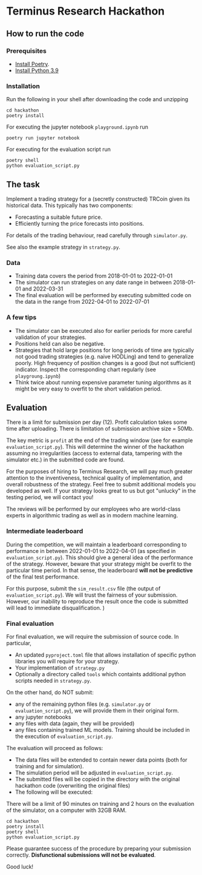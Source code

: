 # Terminus Research Hackathon

## How to run the code

### Prerequisites
- [Install Poetry](https://python-poetry.org/docs/).
- [Install Python 3.9](https://www.google.com/search?q=How+do+I+install+Python+3.9&sxsrf=ALiCzsbJ0uvEleEjew7tXj4zIA0GpmPsdQ%3A1653952213025&ei=1U6VYvCXAeSMrwShq43wDA&ved=0ahUKEwiw1oeRrIj4AhVkxosKHaFVA84Q4dUDCA4&uact=5&oq=How+do+I+install+Python+3.9&gs_lcp=Cgdnd3Mtd2l6EAMyBQgAEIAEMgUIABCABDIFCAAQgAQyBQgAEIAEMgUIABCABDIFCAAQgAQyBggAEB4QFjIGCAAQHhAWMgYIABAeEBYyBggAEB4QFkoECEEYAEoECEYYAFAAWABgkQZoAHAAeACAAZIBiAGSAZIBAzAuMZgBAKABAqABAcABAQ&sclient=gws-wiz)

### Installation

Run the following in your shell after downloading the code and unzipping
```
cd hackathon
poetry install
```

For executing the jupyter notebook `playground.ipynb` run

```
poetry run jupyter notebook
```

For executing for the evaluation script run

```
poetry shell
python evaluation_script.py
```

## The task

Implement a trading strategy for a (secretly constructed) TRCoin given its historical data. This typically has two components:

- Forecasting a suitable future price.
- Efficiently turning the price forecasts into positions.

For details of the trading behaviour, read carefully through `simulator.py`.

See also the example strategy in `strategy.py`.

### Data

- Training data covers the period from 2018-01-01 to 2022-01-01
- The simulator can run strategies on any date range in between 2018-01-01 and 2022-03-31
- The final evaluation will be performed by executing submitted code on the data in the range from 2022-04-01 to 2022-07-01

### A few tips

- The simulator can be executed also for earlier periods for more careful validation of your strategies.
- Positions held can also be negative.
- Strategies that hold large positions for long periods of time are typically not good trading strategies (e.g. naive HODLing) and tend to generalize poorly. High frequency of position changes is a good (but not sufficient) indicator. Inspect the corresponding chart regularly (see `playgroung.ipynb`)
- Think twice about running expensive parameter tuning algorithms as it might be very easy to overfit to the short validation period.

## Evaluation

There is a limit for submission per day (12). Profit calculation takes some time after uploading. There is limitation of submission archive size = 50Mb.

The key metric is `profit` at the end of the trading window (see for example `evaluation_script.py`). This will determine the winner of the hackathon assuming no irregularities (access to external data, tampering with the simulator etc.) in the submitted code are found.

For the purposes of hiring to Terminus Research, we will pay much greater attention to the inventiveness, technical quality of implementation, and overall robustness of the strategy. Feel free to submit additional models you developed as well. If your strategy looks great to us but got "unlucky" in the testing period, we will contact you!

The reviews will be performed by our employees who are world-class experts in algorithmic trading as well as in modern machine learning.

### Intermediate leaderboard

During the competition, we will maintain a leaderboard corresponding to performance in between 2022-01-01 to 2022-04-01 (as specified in `evaluation_script.py`). This should give a general idea of the performance of the strategy. However, beware that your strategy might be overfit to the particular time period. In that sense, the leaderboard **will not be predictive** of the final test performance.

For this purpose, submit the `sim_result.csv` file (the output of `evaluation_script.py`). We will trust the fairness of your submission. However, our inability to reproduce the result once the code is submitted will lead to immediate disqualification.   )

### Final evaluation

For final evaluation, we will require the submission of source code. In particular,

- An updated `pyproject.toml` file that allows installation of specific python libraries you will require for your strategy.
- Your implementation of `strategy.py`
- Optionally a directory called `tools` which containts additional python scripts needed in `strategy.py`.

On the other hand, do NOT submit:

- any of the remaining python files (e.g. `simulator.py` or `evaluation_script.py`), we will provide them in their original form.
- any jupyter notebooks
- any files with data (again, they will be provided)
- any files containing trained ML models. Training should be included in the execution of `evaluation_script.py`.

The evaluation will proceed as follows:

- The data files will be extended to contain newer data points (both for training and for simulation).
- The simulation period will be adjusted in `evaluation_script.py`.
- The submitted files will be copied in the directory with the original hackathon code (overwriting the original files)
- The following will be executed:

There will be a limit of 90 minutes on training and 2 hours on the evaluation of the simulator, on a computer with 32GB RAM.

```
cd hackathon
poetry install
poetry shell
python evaluation_script.py
```

Please guarantee success of the procedure by preparing your submission correctly. **Disfunctional submissions will not be evaluated**.

Good luck!


